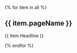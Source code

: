 <head>
    <meta charset="UTF-8">
    <meta name="viewport" content="width=device-width, initial-scale=1.0">
    <title>Lista de Sites</title>
</head>

{% for item in all %}
<article>
  <h2>{{ item.pageName }}</h2>
  <p>{{ item.Headline }}</p>
</article>
{% endfor %}